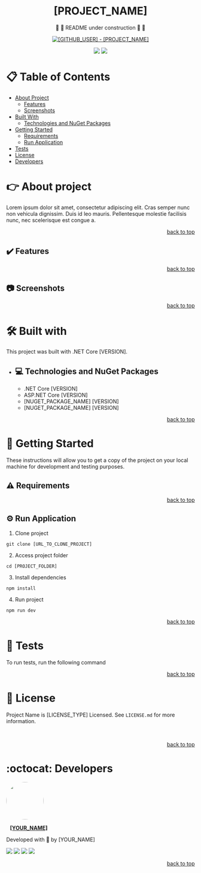 <!-- 
TO USE THIS TEMPLATE JUST CHANGE ALL VARIABLES BELOW

[GITHUB_USER]
[PROJECT_NAME]
project_name
[PATH_IMAGE]
[VERSION]
[NUGET_PACKAGE_NAME]
[URL_TO_CLONE_PROJECT]
[PROJECT_FOLDER]
[IMAGE_ADDRESS_GITHUB_PROFILE]
[LINKEDIN_USER]
[YOUR_EMAIL]
[YOUTUBE_CHANNEL_URL]
[YOUR_NAME]

-->

<div align="center">

# [PROJECT_NAME]

🚧 :construction: README under construction  🚧 :construction:

<!-- CHANGE [GITHUB_USER] AND [PROJECT_NAME] IN ALL LINK LOCATION -->

[![[GITHUB_USER] - [PROJECT_NAME]](https://img.shields.io/static/v1?label=[GITHUB_USER]&message=[PROJECT_NAME]&color=2eac6f&style=for-the-badge&logo=github)](https://github.com/[GITHUB_USER]/[PROJECT_NAME] "Go to GitHub repo")

<!-- BADGES OF STATUS IN DEVELOPEMNT AND LICENSE MIT -->
<img src="http://img.shields.io/static/v1?label=status&message=in%20development&color=2eac6f&style=for-the-badge"/>
<img src="http://img.shields.io/static/v1?label=license&message=MIT&color=2eac6f&style=for-the-badge"/>

<!-- BELOW CHANGE THE PROJECT NAME AND THE PATH TO A LOCAL IMAGE REPRESENTING THE PROJECT PROJECT -->

<!-- ![PROJECT_NAME]([PATH_IMAGE]) example: ![MY APP](./src/images/applicacao.png)--> 

</div>

# :clipboard: Table of Contents

* [About Project](#point_right-about-project)
    * [Features](#heavy_check_mark-features)
    * [Screenshots](#camera-screenshots)
* [Built With](#hammer_and_wrench-built-with)
    * [Technologies and NuGet Packages](#computer-technologies-and-nuget-packages)
* [Getting Started](#rocket-getting-started)
    * [Requirements](#warning-requirements)
    * [Run Application](#gear-run-application)
* [Tests](#test_tube-tests)
* [License](#page_facing_up-license)
* [Developers](#octocat-developers)

#   :point_right: About project

Lorem ipsum dolor sit amet, consectetur adipiscing elit. Cras semper nunc non vehicula dignissim. Duis id leo mauris. Pellentesque molestie facilisis nunc, nec scelerisque est congue a. 

<p align="right"><a href="#project_name">back to top</a></p>

##  :heavy_check_mark: Features 


<p align="right"><a href="#project_name">back to top</a></p>

##  :camera: Screenshots 

<p align="right"><a href="#project_name">back to top</a></p>

<!-- ends first block of content -->

#   :hammer_and_wrench: Built with 

This project was built with .NET Core [VERSION].

* ##    :computer: Technologies and NuGet Packages 

    <!-- FILL TECHS AND PACKAGES BELOW -->
    - .NET Core [VERSION]
    - ASP.NET Core [VERSION]
    - [NUGET_PACKAGE_NAME] [VERSION]
    - [NUGET_PACKAGE_NAME] [VERSION]

<p align="right"><a href="#project_name">back to top</a></p>

<!-- ends second block of content -->

#   :rocket: Getting Started 

These instructions will allow you to get a copy of the project on your local machine for development and testing purposes.

##  :warning: Requirements 

<p align="right"><a href="#project_name">back to top</a></p>

##  :gear: Run Application

1. Clone project

```
git clone [URL_TO_CLONE_PROJECT]
```

2. Access project folder

```
cd [PROJECT_FOLDER]
```

3. Install dependencies

```
npm install
```

4. Run project
```
npm run dev
```


<p align="right"><a href="#project_name">back to top</a></p>

#  :test_tube: Tests

To run tests, run the following command

<p align="right"><a href="#project_name">back to top</a></p>

#   :page_facing_up: License 

Project Name is [LICENSE_TYPE] Licensed. See ```LICENSE.md``` for more information.

<br/>

<p align="right"><a href="#project_name">back to top</a></p>


# :octocat: Developers 

<a href="https://[GITHUB_USER].github.io" target="_blank">
 <div>
    <img style="border-radius: 50%;" src="https://avatars.githubusercontent.com/[IMAGE_ADDRESS_GITHUB_PROFILE]" width="100px;" alt=""/>
    <br />
    <p style="margin-left:10px"><b>[YOUR_NAME]</b></p>
 </div>
 </a> 


Developed with 💜 by [YOUR_NAME]

<div align="left">
    <a href="https://www.linkedin.com/in/[LINKEDIN_USER]" target="_blank"><img src="https://img.shields.io/badge/-LinkedIn-%230077B5?style=badge&logo=linkedin&logoColor=white" target="_blank"></a>
    <a href = "mailto:[YOUR_EMAIL]"><img src="https://img.shields.io/badge/Outlook-0078D4?style=badge&logo=microsoft-outlook&logoColor=white" target="_blank"></a>
    <a href="https://www.instagram.com/[INSTAGRAM_USER]/" target="_blank"><img src="https://img.shields.io/badge/-Instagram-%23E4405F?style=badge&logo=instagram&logoColor=white" target="_blank"></a>
    <a href="[YOUTUBE_CHANNEL_URL]" target="_blank"><img src="https://img.shields.io/badge/YouTube-FF0000?style=badge&logo=youtube&logoColor=white" target="_blank"></a>
</div>

<p align="right"><a href="#project_name">back to top</a></p>

